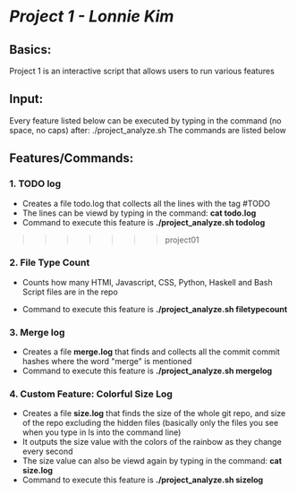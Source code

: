 # *Project 1 - Lonnie Kim*


## Basics:

Project 1 is an interactive script that allows users to run various features


## Input:

Every feature listed below can be executed by typing in the command (no space, no caps) after: ./project_analyze.sh 
The commands are listed below


## Features/Commands:


### 1. **TODO log**

- Creates a file todo.log that collects all the lines with the tag #TODO
- The lines can be viewd by typing in the command: **cat todo.log**
- Command to execute this feature is **./project_analyze.sh todolog** 
>>>>>>> project01

### 2. **File Type Count**

- Counts how many HTMl, Javascript, CSS, Python, Haskell and Bash Script files are in the repo

- Command to execute this feature is **./project_analyze.sh filetypecount**

### 3. **Merge log** 

- Creates a file **merge.log** that finds and collects all the commit commit hashes where the word "merge" is mentioned
- Command to execute this feature is **./project_analyze.sh mergelog**

### 4. **Custom Feature: Colorful Size Log**
- Creates a file **size.log** that finds the size of the whole git repo, and size of the repo excluding the hidden files (basically only the files you see when you type in ls into the command line)
- It outputs the size value with the colors of the rainbow as they change every second
- The size value can also be viewd again by typing in the command: **cat size.log**
- Command to execute this feature is **./project_analyze.sh sizelog**



